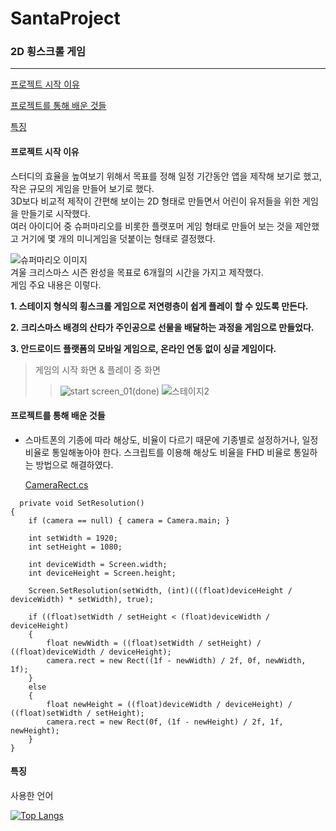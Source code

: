 # SantaProject
### 2D 횡스크롤 게임
___
[프로젝트 시작 이유](#프로젝트-시작-이유)  

[프로젝트를 통해 배운 것들](#프로젝트를-통해-배운-것들)  

[특징](#특징)


#### 프로젝트 시작 이유  
스터디의 효율을 높여보기 위해서 목표를 정해 일정 기간동안 앱을 제작해 보기로 했고, 작은 규모의 게임을 만들어 보기로 했다.  
3D보다 비교적 제작이 간편해 보이는 2D 형태로 만들면서 어린이 유저들을 위한 게임을 만들기로 시작했다.  
여러 아이디어 중 슈퍼마리오를 비롯한 플랫포머 게임 형태로 만들어 보는 것을 제안했고 거기에 몇 개의 미니게임을 덧붙이는 형태로 결정했다.  

![슈퍼마리오 이미지](https://github.com/Domvy/SantaProject/assets/90752171/db566404-6feb-4f7d-8b97-b74b799e3428)  
겨울 크리스마스 시즌 완성을 목표로 6개월의 시간을 가지고 제작했다.  
게임 주요 내용은 이렇다.  

**1. 스테이지 형식의 횡스크롤 게임으로 저연령층이 쉽게 플레이 할 수 있도록 만든다.**  

**2. 크리스마스 배경의 산타가 주인공으로 선물을 배달하는 과정을 게임으로 만들었다.**  

**3. 안드로이드 플랫폼의 모바일 게임으로, 온라인 연동 없이 싱글 게임이다.**  


> 게임의 시작 화면 & 플레이 중 화면
>> ![start screen_01(done)](https://github.com/Domvy/SantaProject/assets/90752171/906bca4d-1137-4348-b032-c0163acc9166)
>> ![스테이지2](https://github.com/Domvy/SantaProject/assets/90752171/983060f8-c95c-4cfb-b4bb-f1783c603b19)

  
#### 프로젝트를 통해 배운 것들  

* 스마트폰의 기종에 따라 해상도, 비율이 다르기 때문에 기종별로 설정하거나, 일정 비율로 통일해놓아야 한다.
  스크립트를 이용해 해상도 비율을 FHD 비율로 통일하는 방법으로 해결하였다.
  
  [CameraRect.cs](SantaProject(240107)/Assets/Resources/CameraRect.cs)
```
  private void SetResolution()
{
    if (camera == null) { camera = Camera.main; }

    int setWidth = 1920;
    int setHeight = 1080;

    int deviceWidth = Screen.width;
    int deviceHeight = Screen.height;

    Screen.SetResolution(setWidth, (int)(((float)deviceHeight / deviceWidth) * setWidth), true);

    if ((float)setWidth / setHeight < (float)deviceWidth / deviceHeight)
    {
        float newWidth = ((float)setWidth / setHeight) / ((float)deviceWidth / deviceHeight);
        camera.rect = new Rect((1f - newWidth) / 2f, 0f, newWidth, 1f);
    }
    else
    {
        float newHeight = ((float)deviceWidth / deviceHeight) / ((float)setWidth / setHeight);
        camera.rect = new Rect(0f, (1f - newHeight) / 2f, 1f, newHeight);
    }
}
```


#### 특징  
사용한 언어  

[![Top Langs](https://github-readme-stats.vercel.app/api/top-langs/?username=Domvy)](https://github.com/anuraghazra/github-readme-stats)
